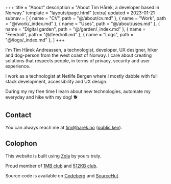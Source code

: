 +++
title = "About"
description = "About Tim Hårek, a developer based in Norway."
template = "layouts/page.html"
[extra]
updated = 2023-01-21
subnav = [
  { name = "CV", path = "@/about/cv.md" },
  { name = "Work", path = "@/work/_index.md" },
  { name = "Uses", path = "@/about/uses.md" },
  { name = "Digital garden", path = "@/garden/_index.md" },
  { name = "Feedroll", path = "@/feedroll.md" },
  { name = "Logs", path = "@/logs/_index.md" },
]
+++

I'm Tim Hårek Andreassen, a technologist, developer, UX designer, hiker and
dog-person from the west coast of Norway. I care about creating solutions that
respects people, in terms of privacy, security and user experience.

I work as a technologist at Netlife Bergen where I mostly dabble with full stack
development, accessibility and UX design.

During my my free time I learn about new technologies, automate my everyday and
hike with my dog! 🐕

## Contact

You can always reach me at
<a href="mailto:tim@harek.no" rel="me">tim@harek.no</a>
([public key](@/connect/key.md)).

## Colophon

This website is built using [Zola][zola] by yours truly.

Proud member of [1MB club][1mb] and [512KB club][512kb].

Source code is available on [Codeberg][codeberg] and [SourceHut][sourcehut].

[1984]: https://1984hosting.com
[zola]: https://getzola.org
[1mb]: https://1mb.club
[512kb]: https://512kb.club
[codeberg]: https://codeberg.org/timharek/timharek.no
[sourcehut]: https://git.sr.ht/~timharek/timharek.no

